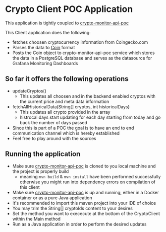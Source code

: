 # Crypto Client POC Application
This application is tightly coupled to [crypto-monitor-api-poc](https://github.com/src-dbgr/crypto-monitor-api-poc)

This Client application does the following: 
- fetches choosen cryptocurrency information from Coingecko.com
- Parses the data to [Coin](https://github.com/src-dbgr/crypto-monitor-api-poc/blob/main/src/main/java/com/sam/coin/model/Coin.java) format
- Posts the Coin object to crypto-monitor-api-poc service which stores the data in a PostgreSQL database and serves as the datasource for Grafana Monitoring Dashboards

## So far it offers the following operations
- updateCryptos()
  - This updates all choosen and in the backend enabled cryptos with the current price and meta data information
- fetchAllHistoricalData(String[] cryptos, int historicalDays)
  - This updates all crypto provided in the array
  - histrocal days start updating for each day starting from today and go back the number of days passed
- Since this is part of a POC the goal is to have an end to end communication channel which is hereby established
- Feel free to play around with the sources

## Running the application
- Make sure [crypto-monitor-api-poc](https://github.com/src-dbgr/crypto-monitor-api-poc) is cloned to you local machine and the project is properly build
  - meaning `mvn build` & `mvn install` have been performed successfully otherwise you might run into dependency errors on compilation of this client
- Make sure [crypto-monitor-api-poc](https://github.com/src-dbgr/crypto-monitor-api-poc) is up and running, either in a Docker container or as a pure Java application
- It's recommended to import this maven project into your IDE of choice
- You may trim the String[] cryptoIds content to your desires
- Set the method you want to exececute at the bottom of the CryptoClient within the Main method
- Run as a Java application in order to perform the desired updates